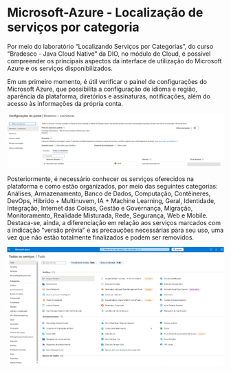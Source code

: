 # Microsoft-Azure - Localização de serviços por categoria

  Por meio do laboratório “Localizando Serviços por Categorias”, do curso “Bradesco - Java Cloud Native” da DIO, no módulo de Cloud, é possível compreender os principais aspectos da interface de utilização do Microsoft Azure e os serviços disponibilizados.
  
  Em um primeiro momento, é útil verificar o painel de configurações do Microsoft Azure, que possibilita a configuração de idioma e região, aparência da plataforma, diretórios e assinaturas, notificações, além do acesso às informações da própria conta.

  ![página de configuração do Microsoft Azure](azure-config.png)

  Posteriormente, é necessário conhecer os serviços oferecidos na plataforma e como estão organizados, por meio das seguintes categorias: Análises, Armazenamento, Banco de Dados, Computação, Contêineres, DevOps, Híbrido + Multinuvem, IA + Machine Learning, Geral, Identidade, Integração, Internet das Coisas, Gestão e Governança, Migração, Monitoramento, Realidade Misturada, Rede, Segurança, Web e Mobile. Destaca-se, ainda, a diferenciação em relação aos serviços marcados com a indicação “versão prévia” e as precauções necessárias para seu uso, uma vez que não estão totalmente finalizados e podem ser removidos.

![serviços oferecidos pelo Microsoft Azure](azure-services.png)
